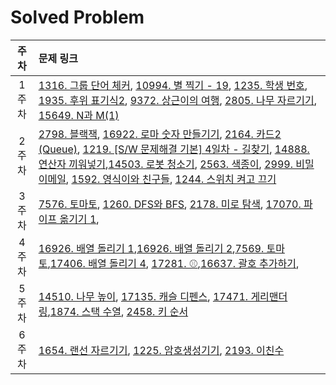 # Solved Problem

| 주차  | 문제 링크                                       |
| :---: | :---------------------------------------------- |
| 1주차 |[1316. 그룹 단어 체커](https://www.acmicpc.net/problem/1316), [10994. 별 찍기 - 19](https://www.acmicpc.net/problem/10994), [1235. 학생 번호](https://www.acmicpc.net/problem/1235), [1935. 후위 표기식2](https://www.acmicpc.net/problem/1935), [9372. 상근이의 여행](https://www.acmicpc.net/problem/9372), [2805. 나무 자르기기](https://www.acmicpc.net/problem/2805), [15649. N과 M(1)](https://www.acmicpc.net/problem/15649) |
| 2주차 |[2798. 블랙잭](https://www.acmicpc.net/problem/2798), [16922. 로마 숫자 만들기기](https://www.acmicpc.net/problem/16922), [2164. 카드2 (Queue)](https://www.acmicpc.net/problem/2164), [1219. [S/W 문제해결 기본] 4일차 - 길찾기](https://swexpertacademy.com/main/code/problem/problemDetail.do?contestProbId=AV14geLqABQCFAYD), [14888. 연산자 끼워넣기](https://www.acmicpc.net/problem/14888),[14503. 로봇 청소기](https://www.acmicpc.net/problem/14503), [2563. 색종이](https://www.acmicpc.net/problem/2563), [2999. 비밀 이메일](https://www.acmicpc.net/problem/2999), [1592. 영식이와 친구들](https://www.acmicpc.net/problem/1592), [1244. 스위치 켜고 끄기](https://www.acmicpc.net/problem/1244)                                        |
| 3주차 |[7576. 토마토](https://www.acmicpc.net/problem/7576), [1260. DFS와 BFS](https://www.acmicpc.net/problem/1260), [2178. 미로 탐색](https://www.acmicpc.net/problem/2178), [17070. 파이프 옮기기 1](https://www.acmicpc.net/problem/17070),                                               |
| 4주차 |[16926. 배열 돌리기 1](https://www.acmicpc.net/problem/16926),[16926. 배열 돌리기 2](https://www.acmicpc.net/problem/16927),[7569. 토마토](https://www.acmicpc.net/problem/7569),[17406. 배열 돌리기 4](https://www.acmicpc.net/problem/17406), [17281. ⚾](https://www.acmicpc.net/problem/17281),[16637. 괄호 추가하기](https://www.acmicpc.net/problem/16637),       |
| 5주차 |[14510. 나무 높이](https://swexpertacademy.com/main/code/userProblem/userProblemDetail.do?contestProbId=AYFofW8qpXYDFAR4&categoryId=AYFofW8qpXYDFAR4&categoryType=CODE&&&), [17135. 캐슬 디펜스](https://www.acmicpc.net/problem/17135), [17471. 게리맨더링](https://www.acmicpc.net/problem/17471),[1874. 스택 수열](https://www.acmicpc.net/problem/1874), [2458. 키 순서](https://www.acmicpc.net/problem/2458)                                               |
| 6주차 | [1654. 랜선 자르기기](https://www.acmicpc.net/problem/1654), [1225. 암호생성기기](https://www.acmicpc.net/problem/1225), [2193. 이친수](https://www.acmicpc.net/problem/2193)                                              |
